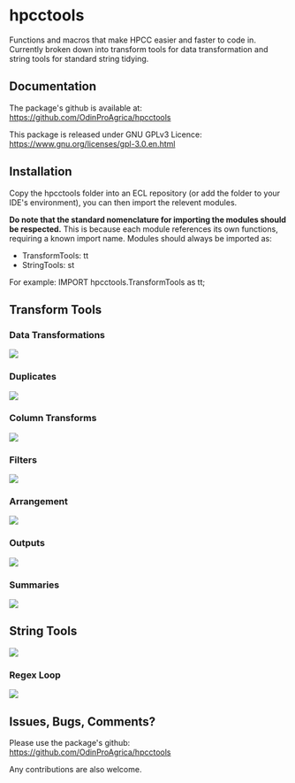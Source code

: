 # hpcctools
Functions and macros that make HPCC easier and faster to code in. Currently broken down into transform tools for data transformation and string tools for standard string tidying. 

## Documentation
The package's github is available at: https://github.com/OdinProAgrica/hpcctools

This package is released under GNU GPLv3 Licence: https://www.gnu.org/licenses/gpl-3.0.en.html

## Installation
Copy the hpcctools folder into an ECL repository (or add the folder to your IDE's environment), you can then import the relevent modules.

**Do note that the standard nomenclature for importing the modules should be respected.** This is because each module references its own functions, requiring a known import name. Modules should always be imported as:

* TransformTools: tt
* StringTools: st

For example: 
IMPORT hpcctools.TransformTools as tt;

## Transform Tools

### Data Transformations
![](./docs/img/DataTransformations.PNG)

### Duplicates
![](./docs/img/DupsDedups.PNG)

### Column Transforms
![](./docs/img/Columns.PNG)

### Filters
![](./docs/img/Filters.PNG)

### Arrangement
![](./docs/img/Arrange.PNG)

### Outputs
![](./docs/img/Outputs.PNG)

### Summaries
![](./docs/img/Summaries.PNG)

## String Tools
![](./docs/img/StringTools.PNG)

### Regex Loop
![](./docs/img/RegexLoop.PNG)

## Issues, Bugs, Comments? 
Please use the package's github: https://github.com/OdinProAgrica/hpcctools

Any contributions are also welcome.